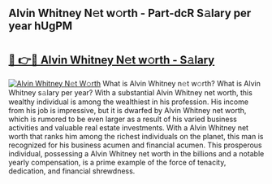 ## Alvin Whitney N𝚎t w𝚘rth - Part-dcR S𝚊lary per year hUgPM

# <h2><a href="http://gc37zw1.nevu.top/?p=Alvin+Whitney">🔗 👉🔴 Alvin Whitney N𝚎t w𝚘rth - S𝚊lary</a></h2>

[![Alvin Whitney N𝚎t W𝚘rth](https://i.imgur.com/Oavwk0R.jpeg)](http://gc37zw1.nevu.top/?p=Alvin+Whitney)
What is Alvin Whitney n𝚎t w𝚘rth? What is Alvin Whitney s𝚊lary per year?
With a substantial Alvin Whitney net worth, this wealthy individual is among the wealthiest in his profession. His income from his job is impressive, but it is dwarfed by Alvin Whitney net worth, which is rumored to be even larger as a result of his varied business activities and valuable real estate investments. With a Alvin Whitney net worth that ranks him among the richest individuals on the planet, this man is recognized for his business acumen and financial acumen. This prosperous individual, possessing a Alvin Whitney net worth in the billions and a notable yearly compensation, is a prime example of the force of tenacity, dedication, and financial shrewdness.

